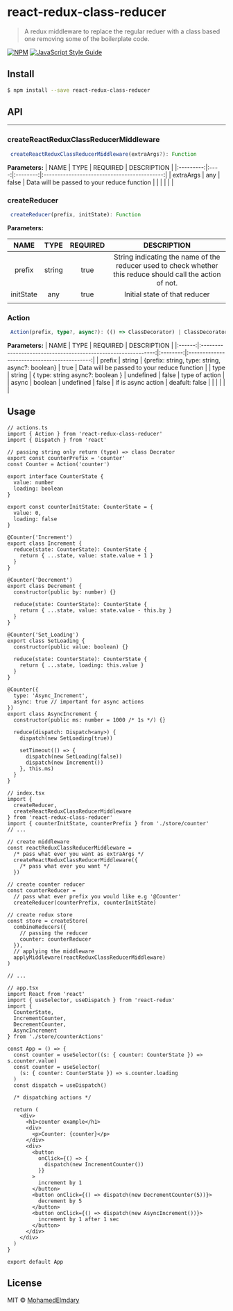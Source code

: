 # react-redux-class-reducer

> A redux middleware to replace the regular reduer with a class based one removing some of the boilerplate code.

[![NPM](https://img.shields.io/npm/v/react-redux-class-reducer.svg)](https://www.npmjs.com/package/react-redux-class-reducer) [![JavaScript Style Guide](https://img.shields.io/badge/code_style-standard-brightgreen.svg)](https://standardjs.com)

## Install

```bash
$ npm install --save react-redux-class-reducer
```

## API

---

### createReactReduxClassReducerMiddleware

```ts
 createReactReduxClassReducerMiddleware(extraArgs?): Function
```

**Parameters:**
| NAME | TYPE | REQUIRED | DESCRIPTION |
|:---------:|:----:|:--------:|:-------------------------------------------:|
| extraArgs | any | false | Data will be passed to your reduce function |
| | | | |

### createReducer

```ts
 createReducer(prefix, initState): Function
```

**Parameters:**

|   NAME    |  TYPE  | REQUIRED |                                                 DESCRIPTION                                                 |
| :-------: | :----: | :------: | :---------------------------------------------------------------------------------------------------------: |
|  prefix   | string |   true   | String indicating the name of the reducer used to check whether this reduce should call the action of not\. |
| initState |  any   |   true   |                                        Initial state of that reducer                                        |
|           |        |          |                                                                                                             |

### Action

```ts
 Action(prefix, type?, async?): (() => ClassDecorator) | ClassDecorator
```

**Parameters:**
| NAME | TYPE | REQUIRED | DESCRIPTION |
|:------:|:-------------------------------------------------------------:|:--------:|:-------------------------------------------:|
| prefix | string \| \{prefix: string, type: string, async?: boolean\} | true | Data will be passed to your reduce function |
| type | string \| \{ type: string async?: boolean \} \| undefined | false | type of action |
| async | boolean \| undefined | false | if is async action \| deafult: false |
| | | | |

## Usage

```tsx
// actions.ts
import { Action } from 'react-redux-class-reducer'
import { Dispatch } from 'react'

// passing string only return (type) => class Decrator
export const counterPrefix = 'counter'
const Counter = Action('counter')

export interface CounterState {
  value: number
  loading: boolean
}

export const counterInitState: CounterState = {
  value: 0,
  loading: false
}

@Counter('Increment')
export class Increment {
  reduce(state: CounterState): CounterState {
    return { ...state, value: state.value + 1 }
  }
}

@Counter('Decrement')
export class Decrement {
  constructor(public by: number) {}

  reduce(state: CounterState): CounterState {
    return { ...state, value: state.value - this.by }
  }
}

@Counter('Set_Loading')
export class SetLoading {
  constructor(public value: boolean) {}

  reduce(state: CounterState): CounterState {
    return { ...state, loading: this.value }
  }
}

@Counter({
  type: 'Async_Increment',
  async: true // important for async actions
})
export class AsyncIncrement {
  constructor(public ms: number = 1000 /* 1s */) {}

  reduce(dispatch: Dispatch<any>) {
    dispatch(new SetLoading(true))

    setTimeout(() => {
      dispatch(new SetLoading(false))
      dispatch(new Increment())
    }, this.ms)
  }
}
```

```tsx
// index.tsx
import {
  createReducer,
  createReactReduxClassReducerMiddleware
} from 'react-redux-class-reducer'
import { counterInitState, counterPrefix } from './store/counter'
// ...

// create middleware
const reactReduxClassReducerMiddleware =
  /* pass what ever you want as extraArgs */
  createReactReduxClassReducerMiddleware({
    /* pass what ever you want */
  })

// create counter reducer
const counterReducer =
  // pass what ever prefix you would like e.g '@Counter'
  createReducer(counterPrefix, counterInitState)

// create redux store
const store = createStore(
  combineReducers({
    // passing the reducer
    counter: counterReducer
  }),
  // applying the middleware
  applyMiddleware(reactReduxClassReducerMiddleware)
)

// ...
```

```tsx
// app.tsx
import React from 'react'
import { useSelector, useDispatch } from 'react-redux'
import {
  CounterState,
  IncrementCounter,
  DecrementCounter,
  AsyncIncrement
} from './store/counterActions'

const App = () => {
  const counter = useSelector((s: { counter: CounterState }) => s.counter.value)
  const counter = useSelector(
    (s: { counter: CounterState }) => s.counter.loading
  )
  const dispatch = useDispatch()

  /* dispatching actions */

  return (
    <div>
      <h1>counter example</h1>
      <div>
        <p>Counter: {counter}</p>
      </div>
      <div>
        <button
          onClick={() => {
            dispatch(new IncrementCounter())
          }}
        >
          increment by 1
        </button>
        <button onClick={() => dispatch(new DecrementCounter(5))}>
          decrement by 5
        </button>
        <button onClick={() => dispatch(new AsyncIncrement())}>
          increment by 1 after 1 sec
        </button>
      </div>
    </div>
  )
}

export default App
```

## License

MIT © [MohamedElmdary](https://github.com/MohamedElmdary)
